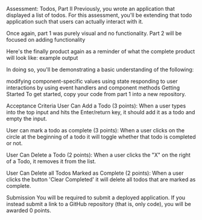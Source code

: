 Assessment: Todos, Part II
Previously, you wrote an application that displayed a list of todos. For this assessment, you'll be extending that todo application such that users can actually interact with it.

Once again, part 1 was purely visual and no functionality. Part 2 will be focused on adding functionality

Here's the finally product again as a reminder of what the complete product will look like: example output

In doing so, you'll be demonstrating a basic understanding of the following:

modifying component-specific values using state
responding to user interactions by using event handlers and component methods
Getting Started
To get started, copy your code from part 1 into a new repository.

Acceptance Criteria
User Can Add a Todo (3 points):
When a user types into the top input and hits the Enter/return key, it should add it as a todo and empty the input.

User can mark a todo as complete (3 points):
When a user clicks on the circle at the beginning of a todo it will toggle whether that todo is completed or not.

User Can Delete a Todo (2 points):
When a user clicks the "X" on the right of a Todo, it removes it from the list.

User Can Delete all Todos Marked as Complete (2 points):
When a user clicks the button 'Clear Completed' it will delete all todos that are marked as complete.

Submission
You will be required to submit a deployed application. If you instead submit a link to a GitHub repository (that is, only code), you will be awarded 0 points.